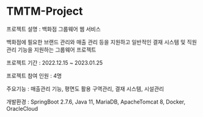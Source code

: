 # TMTM-Project

프로젝트 설명 : 백화점 그룹웨어 웹 서비스

백화점에 필요한 브랜드 관리와 매출 관리 등을 지원하고 일반적인 결재 시스템 및 직원 관리 기능을 
지원하는 그룹웨어 프로젝트

프로젝트 기간 : 2022.12.15 ~ 2023.01.25

프로젝트 참여 인원 : 4명

주요기능 : 매출관리 기능, 평면도 활용 구역관리, 결재 시스템, 시설관리

개발환경 : SpringBoot 2.7.6, Java 11, MariaDB, ApacheTomcat 8, Docker, OracleCloud
